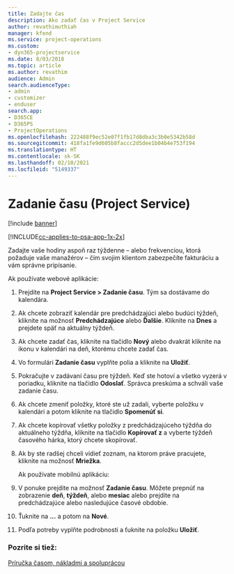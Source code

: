 ```yaml
---
title: Zadajte čas
description: Ako zadať čas v Project Service
author: revathimuthiah
manager: kfend
ms.service: project-operations
ms.custom:
- dyn365-projectservice
ms.date: 8/03/2018
ms.topic: article
ms.author: revathim
audience: Admin
search.audienceType:
- admin
- customizer
- enduser
search.app:
- D365CE
- D365PS
- ProjectOperations
ms.openlocfilehash: 222488f9ec52e07f1fb17d8dba3c3b0e5342b58d
ms.sourcegitcommit: 418fa1fe9d605b8faccc2d5dee1b04b4e753f194
ms.translationtype: HT
ms.contentlocale: sk-SK
ms.lasthandoff: 02/10/2021
ms.locfileid: "5149337"
---
```

# <a name="enter-time-project-service"></a>Zadanie času (Project Service)

[!include [banner](../includes/psa-now-project-operations.md)]

[!INCLUDE[cc-applies-to-psa-app-1x-2x](../includes/cc-applies-to-psa-app-1x-2x.md)]

Zadajte vaše hodiny aspoň raz týždenne – alebo frekvenciou, ktorá požaduje vaše manažérov – čím svojim klientom zabezpečíte fakturáciu a vám správne pripísanie.  
  
 Ak používate webové aplikácie:  
  
1. Prejdite na **Project Service > Zadanie času**. Tým sa dostávame do kalendára.  
  
2. Ak chcete zobraziť kalendár pre predchádzajúci alebo budúci týždeň, kliknite na možnosť **Predchádzajúce** alebo **Ďalšie**. Kliknite na **Dnes** a prejdete späť na aktuálny týždeň.  
  
3. Ak chcete zadať čas, kliknite na tlačidlo **Nový** alebo dvakrát kliknite na ikonu v kalendári na deň, ktorému chcete zadať čas.  
  
4. Vo formulári **Zadanie času** vyplňte polia a kliknite na **Uložiť**.  
  
5. Pokračujte v zadávaní času pre týždeň. Keď ste hotoví a všetko vyzerá v poriadku, kliknite na tlačidlo **Odoslať**. Správca preskúma a schváli vaše zadanie času.  
  
6. Ak chcete zmeniť položky, ktoré ste už zadali, vyberte položku v kalendári a potom kliknite na tlačidlo **Spomenúť si**.  
  
7. Ak chcete kopírovať všetky položky z predchádzajúceho týždňa do aktuálneho týždňa, kliknite na tlačidlo **Kopírovať z** a vyberte týždeň časového hárka, ktorý chcete skopírovať.  
  
8. Ak by ste radšej chceli vidieť zoznam, na ktorom práve pracujete, kliknite na možnosť **Mriežka**.  
  
   Ak používate mobilnú aplikáciu:  
  
9. V ponuke prejdite na možnosť **Zadanie času**.     Môžete prepnúť na zobrazenie **deň**, **týždeň**, alebo **mesiac** alebo prejdite na predchádzajúce alebo nasledujúce časové obdobie.  
  
10. Ťuknite na **…** a potom na **Nové**.  
  
11. Podľa potreby vyplňte podrobnosti a ťuknite na položku **Uložiť**.  
  
### <a name="see-also"></a>Pozrite si tiež:  
 [Príručka časom, nákladmi a spoluprácou](../psa/time-expense-collaboration-guide.md)
